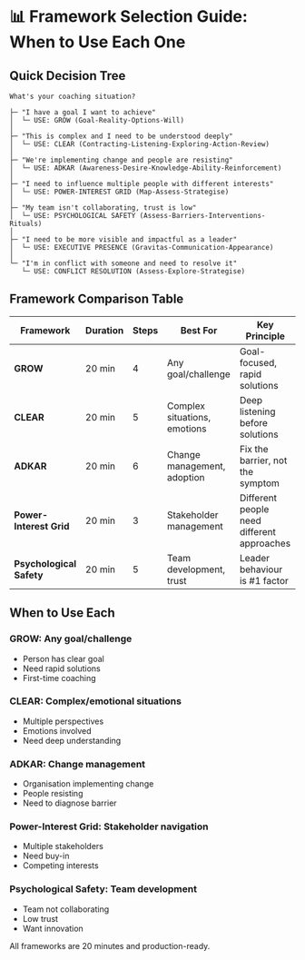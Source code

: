 # 📊 Framework Selection Guide: When to Use Each One

## Quick Decision Tree

```
What's your coaching situation?

├─ "I have a goal I want to achieve"
│  └─ USE: GROW (Goal-Reality-Options-Will)
│
├─ "This is complex and I need to be understood deeply"
│  └─ USE: CLEAR (Contracting-Listening-Exploring-Action-Review)
│
├─ "We're implementing change and people are resisting"
│  └─ USE: ADKAR (Awareness-Desire-Knowledge-Ability-Reinforcement)
│
├─ "I need to influence multiple people with different interests"
│  └─ USE: POWER-INTEREST GRID (Map-Assess-Strategise)
│
├─ "My team isn't collaborating, trust is low"
│  └─ USE: PSYCHOLOGICAL SAFETY (Assess-Barriers-Interventions-Rituals)
│
├─ "I need to be more visible and impactful as a leader"
│  └─ USE: EXECUTIVE PRESENCE (Gravitas-Communication-Appearance)
│
└─ "I'm in conflict with someone and need to resolve it"
   └─ USE: CONFLICT RESOLUTION (Assess-Explore-Strategise)
```

## Framework Comparison Table

| Framework | Duration | Steps | Best For | Key Principle |
|-----------|----------|-------|----------|--------------|
| **GROW** | 20 min | 4 | Any goal/challenge | Goal-focused, rapid solutions |
| **CLEAR** | 20 min | 5 | Complex situations, emotions | Deep listening before solutions |
| **ADKAR** | 20 min | 6 | Change management, adoption | Fix the barrier, not the symptom |
| **Power-Interest Grid** | 20 min | 3 | Stakeholder management | Different people need different approaches |
| **Psychological Safety** | 20 min | 5 | Team development, trust | Leader behaviour is #1 factor |

## When to Use Each

### GROW: Any goal/challenge
- Person has clear goal
- Need rapid solutions
- First-time coaching

### CLEAR: Complex/emotional situations
- Multiple perspectives
- Emotions involved
- Need deep understanding

### ADKAR: Change management
- Organisation implementing change
- People resisting
- Need to diagnose barrier

### Power-Interest Grid: Stakeholder navigation
- Multiple stakeholders
- Need buy-in
- Competing interests

### Psychological Safety: Team development
- Team not collaborating
- Low trust
- Want innovation

All frameworks are 20 minutes and production-ready.
